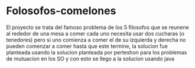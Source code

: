# Folosofos-comelones
El proyecto se trata del famoso problema de los 5 filosofos que se reunene al rededor de una mesa a comer cada uno necesita usar dos cucharas (o tenedores) pero si uno comienza a comer el de su izquierda y derecha no pueden comenzar a comer hasta que este termine, la solucion fue planteada usando la solucion planteada por perteshon para los problemas de mutuacion en los SO y con esto se llego a la solucion usando java
